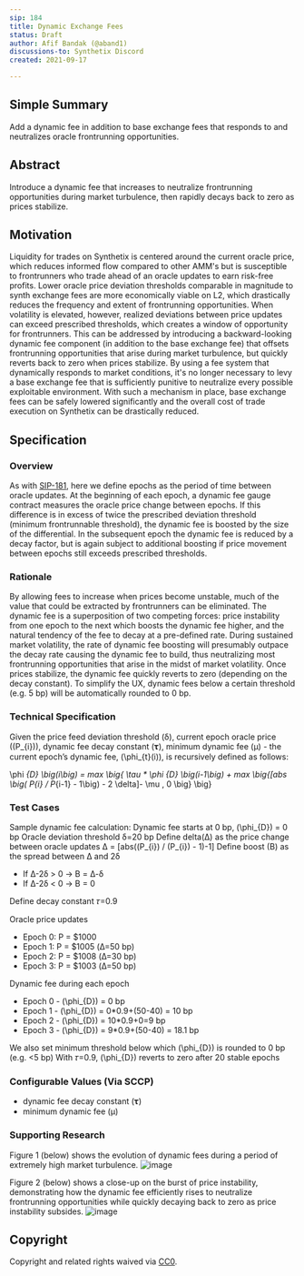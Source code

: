 ```yaml
---
sip: 184
title: Dynamic Exchange Fees
status: Draft
author: Afif Bandak (@aband1)
discussions-to: Synthetix Discord
created: 2021-09-17

---
```


<!--You can leave these HTML comments in your merged SIP and delete the visible duplicate text guides, they will not appear and may be helpful to refer to if you edit it again. This is the suggested template for new SIPs. Note that an SIP number will be assigned by an editor. When opening a pull request to submit your SIP, please use an abbreviated title in the filename, `sip-draft_title_abbrev.md`. The title should be 44 characters or less.-->


## Simple Summary
<!--"If you can't explain it simply, you don't understand it well enough." Simply describe the outcome the proposed changes intends to achieve. This should be non-technical and accessible to a casual community member.-->
Add a dynamic fee in addition to base exchange fees that responds to and neutralizes oracle frontrunning opportunities.

## Abstract
<!--A short (~200 word) description of the proposed change, the abstract should clearly describe the proposed change. This is what *will* be done if the SIP is implemented, not *why* it should be done or *how* it will be done. If the SIP proposes deploying a new contract, write, "we propose to deploy a new contract that will do x".-->
Introduce a dynamic fee that increases to neutralize frontrunning opportunities during market turbulence, then rapidly decays back to zero as prices stabilize.  

## Motivation
<!--This is the problem statement. This is the *why* of the SIP. It should clearly explain *why* the current state of the protocol is inadequate.  It is critical that you explain *why* the change is needed, if the SIP proposes changing how something is calculated, you must address *why* the current calculation is innaccurate or wrong. This is not the place to describe how the SIP will address the issue!-->
Liquidity for trades on Synthetix is centered around the current oracle price, which reduces informed flow compared to other AMM's but is susceptible to frontrunners who trade ahead of an oracle updates to earn risk-free profits. Lower oracle price deviation thresholds comparable in magnitude to synth exchange fees  are more economically viable on L2, which drastically reduces the frequency and extent of frontrunning opportunities. When volatility is elevated, however, realized deviations between price updates can exceed prescribed thresholds, which creates a window of opportunity for frontrunners. This can be addressed by introducing a backward-looking dynamic fee component (in addition to the base exchange fee) that offsets frontrunning opportunities that arise during market turbulence, but quickly reverts back to zero when prices stabilize. By using a fee system that dynamically responds to market conditions, it's no longer necessary to levy a base exchange fee that is sufficiently punitive to neutralize every possible exploitable environment. With such a mechanism in place, base exchange fees can be safely lowered significantly and the overall cost of trade execution on Synthetix can be drastically reduced.

## Specification
<!--The specification should describe the syntax and semantics of any new feature, there are five sections
1. Overview
2. Rationale
3. Technical Specification
4. Test Cases
5. Configurable Values
-->

### Overview
<!--This is a high level overview of *how* the SIP will solve the problem. The overview should clearly describe how the new feature will be implemented.-->
As with [SIP-181](https://sips.synthetix.io/sips/sip-181/), here we define epochs as the period of time between oracle updates. At the beginning of each epoch, a dynamic fee gauge contract measures the oracle price change between epochs. If this difference is in excess of twice the prescribed deviation threshold (minimum frontrunnable threshold), the dynamic fee is boosted by the size of the differential. In the subsequent epoch the dynamic fee is reduced by a decay factor, but is again subject to additional boosting if price movement between epochs still exceeds prescribed thresholds.

### Rationale
<!--This is where you explain the reasoning behind how you propose to solve the problem. Why did you propose to implement the change in this way, what were the considerations and trade-offs. The rationale fleshes out what motivated the design and why particular design decisions were made. It should describe alternate designs that were considered and related work. The rationale may also provide evidence of consensus within the community, and should discuss important objections or concerns raised during discussion.-->
By allowing fees to increase when prices become unstable, much of the value that could be extracted by frontrunners can be eliminated. The dynamic fee is a superposition of two competing forces: price instability from one epoch to the next which boosts the dynamic fee higher, and the natural tendency of the fee to decay at a pre-defined rate. During sustained market volatility, the rate of dynamic fee boosting will presumably outpace the decay rate causing the dynamic fee to build, thus neutralizing most frontrunning opportunities that arise in the midst of market volatility. Once prices stabilize, the dynamic fee quickly reverts to zero (depending on the decay constant). To simplify the UX, dynamic fees below a certain threshold (e.g. 5 bp) will be automatically rounded to 0 bp. 

### Technical Specification
<!--The technical specification should outline the public API of the changes proposed. That is, changes to any of the interfaces Synthetix currently exposes or the creations of new ones.-->
Given the price feed deviation threshold (δ), current epoch oracle price (\(P_{i}\)), dynamic fee decay constant (𝛕), minimum dynamic fee (μ) - the current epoch’s dynamic fee, \(\phi_{t}(i)\), is recursively defined as follows:

\phi _{D} \big(i\big)  = max \big\{ \tau * \phi _{D} \big(i-1\big) + max \big\{[abs \big( P_{i} /  P_{i-1} - 1\big) - 2 \delta]- \mu , 0  \big\} \big\} 


### Test Cases
<!--Test cases for an implementation are mandatory for SIPs but can be included with the implementation..-->
Sample dynamic fee calculation: 
Dynamic fee starts at 0 bp, \(\phi_{D}\) = 0 bp 
Oracle deviation threshold δ=20 bp
Define delta(Δ) as the price change between oracle updates 
Δ = [abs(\(P_{i}\) / \(P_{i}\) - 1)-1]
Define boost (B) as the spread between Δ and 2δ
- If Δ-2δ > 0  → B = Δ-δ
- If Δ-2δ < 0  → B = 0 

Define decay constant 𝜏=0.9

Oracle price updates
- Epoch 0: P = $1000
- Epoch 1: P = $1005 (Δ=50 bp)
- Epoch 2: P = $1008 (Δ=30 bp)
- Epoch 3: P = $1003 (Δ=50 bp)

Dynamic fee during each epoch
- Epoch 0 - \(\phi_{D}\) = 0 bp
- Epoch 1 - \(\phi_{D}\) = 0*0.9+(50-40) = 10 bp
- Epoch 2 - \(\phi_{D}\) = 10*0.9+0=9 bp
- Epoch 3 - \(\phi_{D}\) = 9*0.9+(50-40) = 18.1 bp

We also set minimum threshold below which \(\phi_{D}\) is rounded to 0 bp (e.g. <5 bp)
With 𝜏=0.9, \(\phi_{D}\) reverts to zero after 20 stable epochs 

### Configurable Values (Via SCCP)
<!--Please list all values configurable via SCCP under this implementation.-->
- dynamic fee decay constant (𝛕)
- minimum dynamic fee (μ)

### Supporting Research 
Figure 1 (below) shows the evolution of dynamic fees during a period of extremely high market turbulence.
![image](https://user-images.githubusercontent.com/83029531/134917496-9d2b6c96-9184-4554-bc52-6dda5ff3e958.png)

Figure 2 (below) shows a close-up on the burst of price instability, demonstrating how the dynamic fee efficiently rises to neutralize frontrunning opportunities while quickly decaying back to zero as price instability subsides. 
![image](https://user-images.githubusercontent.com/83029531/134917627-7e9025f0-51bb-46dd-bad0-5c0fe1f48ec9.png)


## Copyright
Copyright and related rights waived via [CC0](https://creativecommons.org/publicdomain/zero/1.0/).
